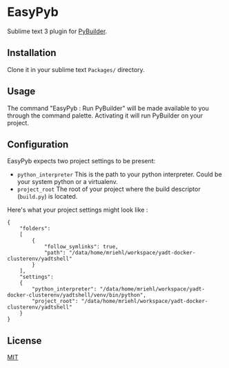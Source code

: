 EasyPyb
=======

Sublime text 3 plugin for [PyBuilder](http://pybuilder.github.io).

## Installation
Clone it in your sublime text `Packages/` directory.

## Usage
The command "EasyPyb : Run PyBuilder" will be made available to you through the command palette. Activating it will run PyBuilder on your project.

## Configuration
EasyPyb expects two project settings to be present:

* `python_interpreter`
  This is the path to your python interpreter. Could be your system python or a virtualenv.
* `project_root`
  The root of your project where the build descriptor (`build.py`) is located.

Here's what your project settings might look like :

```
{
    "folders":
    [
        {
            "follow_symlinks": true,
            "path": "/data/home/mriehl/workspace/yadt-docker-clusterenv/yadtshell"
        }
    ],
    "settings":
    {
        "python_interpreter": "/data/home/mriehl/workspace/yadt-docker-clusterenv/yadtshell/venv/bin/python",
        "project_root": "/data/home/mriehl/workspace/yadt-docker-clusterenv/yadtshell"
    }
}
```

## License
[MIT](https://github.com/mriehl/EasyPyb/blob/master/LICENSE)
